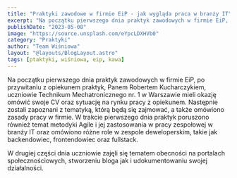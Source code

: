 ```yaml
---
title: "Praktyki zawodowe w firmie EiP - jak wygląda praca w branży IT"
excerpt: "Na początku pierwszego dnia praktyk zawodowych w firmie EiP, po przywitaniu z opiekunem praktyk, Panem Robertem Kucharczykiem, uczniowie Technikum Mechatronicznego nr. 1 w Warszawie mieli okazję omówić swoje CV"
publishDate: "2023-05-08"
image: "https://source.unsplash.com/eYpcLDXHVb0"
category: "Praktyki"
author: "Team Wiśniowa"
layout: "@layouts/BlogLayout.astro"
tags: [ptaktyki, wiśniowa, eip, kawa]
---
```


Na początku pierwszego dnia praktyk zawodowych w firmie EiP, po przywitaniu z opiekunem praktyk, Panem Robertem Kucharczykiem, uczniowie Technikum Mechatronicznego nr. 1 w Warszawie mieli okazję omówić swoje CV oraz sytuację na rynku pracy z opiekunem. Następnie zostali zapoznani z tematyką, którą będą się zajmować, a także omówiono zasady pracy w firmie. W trakcie pierwszego dnia praktyk poruszono również temat metodyki Agile i jej zastosowania w pracy zespołowej w branży IT oraz omówiono różne role w zespole deweloperskim, takie jak backendowiec, frontendowiec oraz fullstack. 

W drugiej części dnia uczniowie zajęli się tematem obecności na portalach społecznościowych, stworzeniu bloga jak i udokumentowaniu swojej działalności. 
